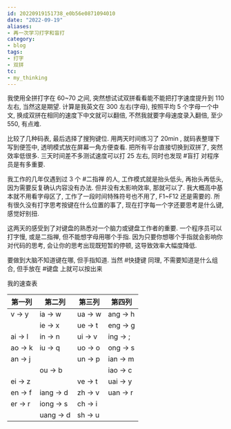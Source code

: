 ```yaml
---
id: 20220919151738_e0b56e0871094010
date: "2022-09-19"
aliases:
- 再一次学习打字和盲打
category:
- blog
tags:
- 打字
- 双拼
tc:
- my_thinking
---
```


我使用全拼打字在 60~70 之间, 突然想试试双拼看看能不能把打字速度提升到 110 左右, 当然这是期望. 
计算是我英文在 300 左右(字母), 按照平均 5 个字母一个中文, 换成双拼在相同的速度下中文就可以翻倍, 不然我就要字母速度录入翻倍, 至少 550, 有点难.

比较了几种码表, 最后选择了搜狗键位.
用两天时间练习了 20min , 就码表整理下写到便签中, 透明模式放在屏幕一角方便查看. 
把所有平台直接切换到双拼了, 突然效率低很多.
三天时间差不多测试速度可以打 25 左右, 同时也发现 #盲打 对程序员是有多重要. 

我工作的几年仅遇到过 3 个 #二指禅 的人, 工作模式就是抬头低头, 再抬头再低头, 因为需要反复确认内容没有办法.
但并没有太影响效率, 那就可以了.
我大概高中基本就不用看字母区了, 工作了一段时间特殊符号也不用了, F1~F12 还是需要的.
所有很久没有打字思考按键在什么位置的事了, 现在打字每一个字还要思考是什么键, 感觉好别扭.

这两天的感受到了对键盘的熟悉对一个脑力或键盘工作者的重要.
一个程序员可以打字慢, 或是二指禅, 但不能想字母用哪个手指.
因为只要你想哪个手指就会影响你对代码的思考, 会让你的思考出现既短暂的停顿, 这导致效率大幅度降低.

要做到大脑不知道键在哪, 但手指知道.
当然 #快捷键 同理, 不需要知道是什么组合, 但手放在 #键盘 上就可以按出来

我的速查表

|  第一列  |    第二列  |  第三列  |  第四列   |
|  -----  |  -------  | ------- | -------- |
|  v -> y |   ia -> w | ua -> w | ang -> h |
|         |   ie -> x | ue -> t | eng -> g |
| ai -> l |   in -> n | ui -> v | ing -> ; |
| ao -> k |   iu -> q | uo -> o | ong -> s |
| an -> j |           | un -> p | ian -> m |
|         |   ou -> b |         | iao -> c |
| ei -> z |           | ve -> t | uai -> y |
| en -> f | iang -> d | zh -> v | uan -> r |
| er -> r | iong -> s | ch -> i |          |
|         | uang -> d | sh -> u |          |